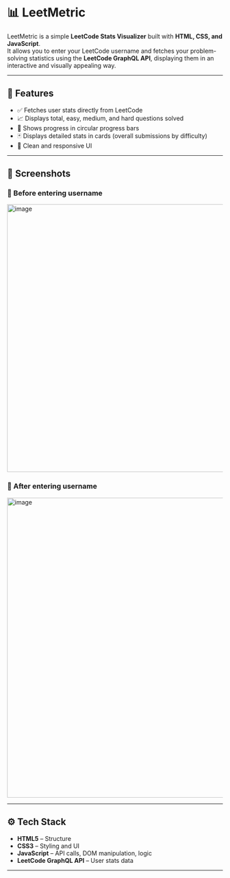 # 📊 LeetMetric

LeetMetric is a simple **LeetCode Stats Visualizer** built with **HTML, CSS, and JavaScript**.  
It allows you to enter your LeetCode username and fetches your problem-solving statistics using the **LeetCode GraphQL API**, displaying them in an interactive and visually appealing way.

---

## 🚀 Features

- ✅ Fetches user stats directly from LeetCode  
- 📈 Displays total, easy, medium, and hard questions solved  
- 🔄 Shows progress in circular progress bars  
- 🃏 Displays detailed stats in cards (overall submissions by difficulty)  
- 🎨 Clean and responsive UI  

---

## 📸 Screenshots

### 🔹 Before entering username  
<img width="977" height="624" alt="image" src="https://github.com/user-attachments/assets/a1308798-4656-4c5e-84a8-8afdf5d02ad0" />


### 🔹 After entering username  
<img width="849" height="699" alt="image" src="https://github.com/user-attachments/assets/0abd8f16-ce03-4b22-ab39-3990a70ed13a" />


---

## ⚙️ Tech Stack

- **HTML5** – Structure  
- **CSS3** – Styling and UI  
- **JavaScript** – API calls, DOM manipulation, logic  
- **LeetCode GraphQL API** – User stats data  

---

